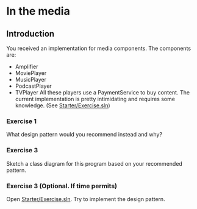 # In the media
## Introduction
You received an implementation for media components. The components are:
- Amplifier
- MoviePlayer
- MusicPlayer
- PodcastPlayer
- TVPlayer
All these players use a PaymentService to buy content.
The current implementation is pretty intimidating and requires some knowledge. (See [Starter/Exercise.sln](/Starter/Exercise.sln))
### Exercise 1
What design pattern would you recommend instead and why?
### Exercise 3
Sketch a class diagram for this program based on your recommended pattern.
### Exercise 3 (Optional. If time permits)
Open [Starter/Exercise.sln](/Starter/Exercise.sln).
Try to implement the design pattern.

